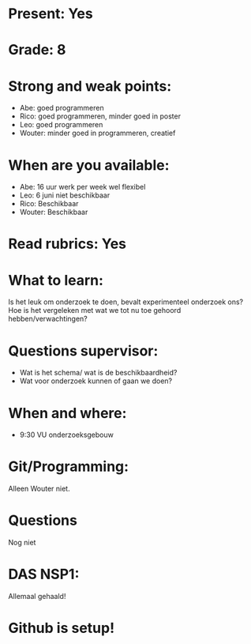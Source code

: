
# Present: Yes

# Grade: 8

# Strong and weak points:
  - Abe: goed programmeren
  - Rico: goed programmeren, minder goed in poster
  - Leo: goed programmeren
  - Wouter: minder goed in programmeren, creatief

# When are you available:
  - Abe: 16 uur werk per week wel flexibel
  - Leo: 6 juni niet beschikbaar
  - Rico: Beschikbaar
  - Wouter: Beschikbaar

# Read rubrics: Yes

# What to learn: 
Is het leuk om onderzoek te doen, bevalt experimenteel onderzoek ons? Hoe is het vergeleken met wat we tot nu toe gehoord hebben/verwachtingen?

# Questions supervisor:
  - Wat is het schema/ wat is de beschikbaardheid?
  - Wat voor onderzoek kunnen of gaan we doen?

# When and where:
  - 9:30 VU onderzoeksgebouw

# Git/Programming:
  Alleen Wouter niet.

# Questions
  Nog niet

# DAS NSP1:
  Allemaal gehaald!

# Github is setup!
